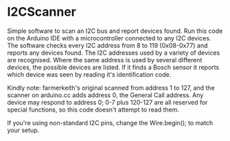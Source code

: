 # I2CScanner
Simple software to scan an I2C bus and report devices found.
Run this code on the Arduino IDE with a microcontroller connected to any I2C devices. 
The software checks every I2C address from 8 to 119 (0x08-0x77) and reports any devices found. 
The I2C addresses used by a variety of devices are recognised. Where the same address is used by several different devices, the possible devices are listed. 
If it finds a Bosch sensor it reports which device was seen by reading it's identification code.

Kindly note: farmerkeith's original scanned from address 1 to 127, and the scanner on arduino.cc adds address 0, the General Call address.  Any device may respond to address 0; 0-7 plus 120-127 are all reserved for special functions, so this code doesn't attempt to read them.

If you're using non-standard I2C pins, change the Wire.begin(); to match your setup.